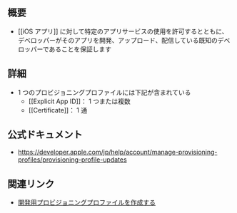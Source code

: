 ## 概要
- [[iOS アプリ]] に対して特定のアプリサービスの使用を許可するとともに、デベロッパーがそのアプリを開発、アップロード、配信している既知のデベロッパーであることを保証します

## 詳細
- 1 つのプロビジョニングプロファイルには下記が含まれている
	- [[Explicit App ID]]： 1 つまたは複数
	- [[Certificate]]： 1 通

## 公式ドキュメント
- https://developer.apple.com/jp/help/account/manage-provisioning-profiles/provisioning-profile-updates

## 関連リンク
- [開発用プロビジョニングプロファイルを作成する](https://developer.apple.com/jp/help/account/manage-provisioning-profiles/create-a-development-provisioning-profile)
